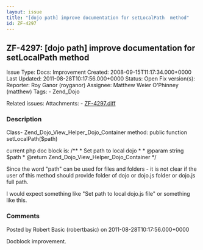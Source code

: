 ```yaml
---
layout: issue
title: "[dojo path] improve documentation for setLocalPath  method"
id: ZF-4297
---
```


ZF-4297: [dojo path] improve documentation for setLocalPath method
------------------------------------------------------------------

 Issue Type: Docs: Improvement Created: 2008-09-15T11:17:34.000+0000 Last Updated: 2011-08-28T10:17:56.000+0000 Status: Open Fix version(s): 
 Reporter:  Roy Ganor (royganor)  Assignee:  Matthew Weier O'Phinney (matthew)  Tags: - Zend\_Dojo
 
 Related issues: 
 Attachments: - [ZF-4297.diff](/issues/secure/attachment/14630/ZF-4297.diff)
 
### Description

Class- Zend\_Dojo\_View\_Helper\_Dojo\_Container method: public function setLocalPath($path)

current php doc block is: /\*\* \* Set path to local dojo \* \* @param string $path \* @return Zend\_Dojo\_View\_Helper\_Dojo\_Container \*/

Since the word "path" can be used for files and folders - it is not clear if the user of this method should provide folder of dojo or dojo.js folder or dojo.js full path.

I would expect something like "Set path to local dojo.js file" or something like this.

 

 

### Comments

Posted by Robert Basic (robertbasic) on 2011-08-28T10:17:56.000+0000

Docblock improvement.

 

 